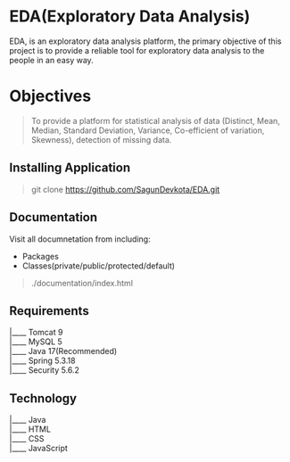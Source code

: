 # EDA(Exploratory Data Analysis)

EDA, is an exploratory data analysis platform, the primary objective of this project is to provide a reliable tool for exploratory data analysis to the people in an easy way.

# Objectives
> To provide a platform for statistical analysis of data (Distinct, Mean, Median, Standard Deviation, Variance, Co-efficient of variation, Skewness), detection of missing data.

## Installing Application
> git clone https://github.com/SagunDevkota/EDA.git

## Documentation
Visit all documnetation from including:
- Packages
- Classes(private/public/protected/default)
> ./documentation/index.html

## Requirements
|____ Tomcat 9<br>
|____ MySQL 5<br>
|____ Java 17(Recommended)<br>
|____ Spring 5.3.18<br>
|____ Security 5.6.2<br>

## Technology

|____ Java<br>
|____ HTML<br>
|____ CSS<br>
|____ JavaScript<br>
